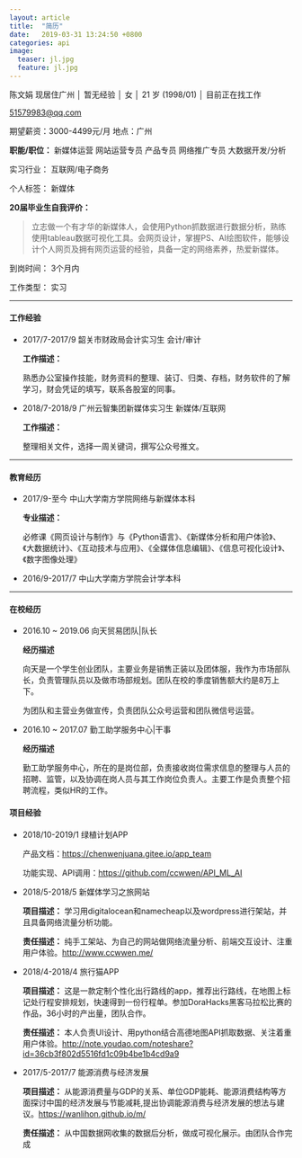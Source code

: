 ```yaml
---
layout: article
title:  "简历"
date:   2019-03-31 13:24:50 +0800
categories: api
image:
  teaser: jl.jpg
  feature: jl.jpg
---
```


陈文娟
现居住广州 │ 暂无经验 │ 女 │ 21 岁 (1998/01) │ 目前正在找工作

51579983@qq.com 

期望薪资：3000-4499元/月
地点：广州  

**职能/职位：**
新媒体运营  网站运营专员  产品专员  网络推广专员  大数据开发/分析  

实习行业：
互联网/电子商务

个人标签：
新媒体  

**20届毕业生自我评价：**

> 立志做一个有才华的新媒体人，会使用Python抓数据进行数据分析，熟练使用tableau数据可视化工具。会网页设计，掌握PS、AI绘图软件，能够设计个人网页及拥有网页运营的经验，具备一定的网络素养，热爱新媒体。

到岗时间：
3个月内

工作类型：
实习

---

#### 工作经验 

- 2017/7-2017/9
韶关市财政局会计实习生
会计/审计 

  **工作描述：**

  熟悉办公室操作技能，财务资料的整理、装订、归类、存档，财务软件的了解学习，财会凭证的填写，联系各股室的同事。

- 2018/7-2018/9
广州云智集团新媒体实习生
新媒体/互联网

  **工作描述：**

  整理相关文件，选择一周关键词，撰写公众号推文。

---
#### 教育经历

- 2017/9-至今 中山大学南方学院网络与新媒体本科
    
  **专业描述：**

  必修课《网页设计与制作》与《Python语言》、《新媒体分析和用户体验》、《大数据统计》、《互动技术与应用》、《全媒体信息编辑》、《信息可视化设计》、《数字图像处理》

- 2016/9-2017/7 中山大学南方学院会计学本科



---
#### 在校经历

- 2016.10 ~ 2019.06 向天贸易团队|队长

  **经历描述**

  向天是一个学生创业团队，主要业务是销售正装以及团体服，我作为市场部队长，负责管理队员以及做市场部规划。团队在校的季度销售额大约是8万上下。

  为团队和主营业务做宣传，负责团队公众号运营和团队微信号运营。

- 2016.10 ~ 2017.07 勤工助学服务中心|干事

  **经历描述**
  
  勤工助学服务中心，所在的是岗位部，负责接收岗位需求信息的整理与人员的招聘、监管，以及协调在岗人员与其工作岗位负责人。主要工作是负责整个招聘流程，类似HR的工作。
  
  
  
####   项目经验

- 2018/10-2019/1 绿植计划APP

  产品文档：https://chenwenjuana.gitee.io/app_team

  功能实现、API调用：https://github.com/ccwwen/API_ML_AI
  
- 2018/5-2018/5 新媒体学习之旅网站

  **项目描述：**
  学习用digitalocean和namecheap以及wordpress进行架站，并且具备网络流量分析功能。

  **责任描述：**
  纯手工架站、为自己的网站做网络流量分析、前端交互设计、注重用户体验。http://www.ccwwen.me/


- 2018/4-2018/4 旅行猫APP

  **项目描述：**
  这是一款定制个性化出行路线的app，推荐出行路线，在地图上标记处行程安排规划，快速得到一份行程单。参加DoraHacks黑客马拉松比赛的作品，36小时的产出量，团队合作。

  **责任描述：**
  本人负责UI设计、用python结合高德地图API抓取数据、关注着重用户体验。http://note.youdao.com/noteshare?id=36cb3f802d5516fd1c09b4be1b4cd9a9
- 2017/5-2017/7 能源消费与经济发展

  **项目描述：**
  从能源消费量与GDP的关系、单位GDP能耗、能源消费结构等方面探讨中国的经济发展与节能减耗,提出协调能源消费与经济发展的想法与建议。https://wanlihon.github.io/m/

  **责任描述：**
  从中国数据网收集的数据后分析，做成可视化展示。由团队合作完成